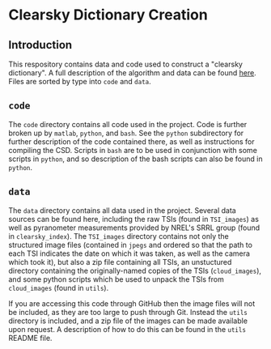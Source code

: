 # Clearsky Dictionary Creation
## Introduction
This respository contains data and code used to construct a "clearsky dictionary". A full description of the algorithm and data can be found [here](overleaf.com/1577517535shnfkqjdbrcm). Files are sorted by type into `code` and `data`.

## `code`
The `code` directory contains all code used in the project. Code is further broken up by `matlab`, `python`, and `bash`. See the `python` subdirectory for further description of the code contained there, as well as instructions for compiling the CSD. Scripts in `bash` are to be used in conjunction with some scripts in `python`, and so description of the bash scripts can also be found in `python`.

## `data`
The `data` directory contains all data used in the project. Several data sources can be found here, including the raw TSIs (found in `TSI_images`) as well as pyranometer measurements provided by NREL's SRRL group (found in `clearsky_index`). The `TSI_images` directory contains not only the structured image files (contained in `jpegs` and ordered so that the path to each TSI indicates the date on which it was taken, as well as the camera which took it), but also a zip file containing all TSIs, an unstuctured directory containing the originally-named copies of the TSIs (`cloud_images`), and some python scripts which be used to unpack the TSIs from `cloud_images` (found in `utils`).

If you are accessing this code through GitHub then the image files will not be included, as they are too large to push through Git. Instead the `utils` directory is included, and a zip file of the images can be made available upon request. A description of how to do this can be found in the `utils` README file.

